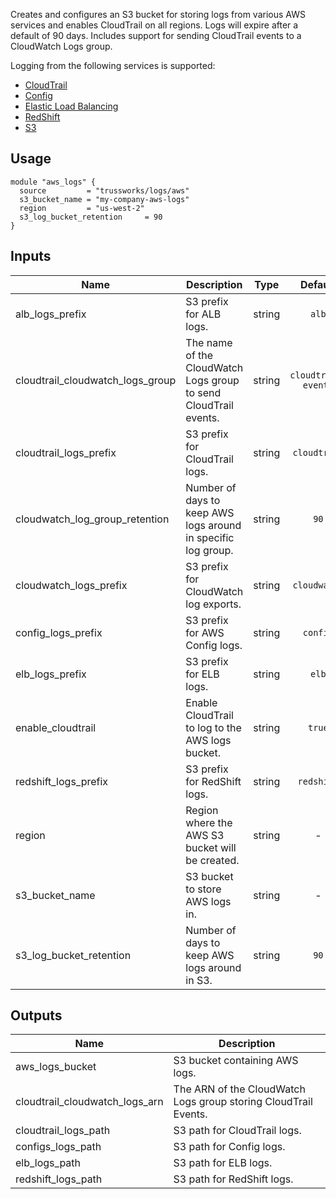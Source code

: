 <!-- BEGINNING OF PRE-COMMIT-TERRAFORM DOCS HOOK -->
Creates and configures an S3 bucket for storing logs from various AWS
services and enables CloudTrail on all regions. Logs will expire after a
default of 90 days. Includes support for sending CloudTrail events to a
CloudWatch Logs group.

Logging from the following services is supported:

* [CloudTrail](https://aws.amazon.com/cloudtrail/)
* [Config](https://aws.amazon.com/config/)
* [Elastic Load Balancing](https://aws.amazon.com/elasticloadbalancing/)
* [RedShift](https://aws.amazon.com/redshift/)
* [S3](https://aws.amazon.com/s3/)

## Usage

    module "aws_logs" {
      source         = "trussworks/logs/aws"
      s3_bucket_name = "my-company-aws-logs"
      region         = "us-west-2"
      s3_log_bucket_retention     = 90
    }

## Inputs

| Name                                | Description                                                      |  Type  |       Default       | Required |
| ----------------------------------- | ---------------------------------------------------------------- | :----: | :-----------------: | :------: |
| alb\_logs\_prefix                   | S3 prefix for ALB logs.                                          | string |        `alb`        |    no    |
| cloudtrail\_cloudwatch\_logs\_group | The name of the CloudWatch Logs group to send CloudTrail events. | string | `cloudtrail-events` |    no    |
| cloudtrail\_logs\_prefix            | S3 prefix for CloudTrail logs.                                   | string |    `cloudtrail`     |    no    |
| cloudwatch\_log\_group\_retention   | Number of days to keep AWS logs around in specific log group.    | string |        `90`         |    no    |
| cloudwatch\_logs\_prefix            | S3 prefix for CloudWatch log exports.                            | string |    `cloudwatch`     |    no    |
| config\_logs\_prefix                | S3 prefix for AWS Config logs.                                   | string |      `config`       |    no    |
| elb\_logs\_prefix                   | S3 prefix for ELB logs.                                          | string |        `elb`        |    no    |
| enable\_cloudtrail                  | Enable CloudTrail to log to the AWS logs bucket.                 | string |       `true`        |    no    |
| redshift\_logs\_prefix              | S3 prefix for RedShift logs.                                     | string |     `redshift`      |    no    |
| region                              | Region where the AWS S3 bucket will be created.                  | string |          -          |   yes    |
| s3\_bucket\_name                    | S3 bucket to store AWS logs in.                                  | string |          -          |   yes    |
| s3\_log\_bucket\_retention          | Number of days to keep AWS logs around in S3.                    | string |        `90`         |    no    |

## Outputs

| Name                              | Description                                                     |
| --------------------------------- | --------------------------------------------------------------- |
| aws\_logs\_bucket                 | S3 bucket containing AWS logs.                                  |
| cloudtrail\_cloudwatch\_logs\_arn | The ARN of the CloudWatch Logs group storing CloudTrail Events. |
| cloudtrail\_logs\_path            | S3 path for CloudTrail logs.                                    |
| configs\_logs\_path               | S3 path for Config logs.                                        |
| elb\_logs\_path                   | S3 path for ELB logs.                                           |
| redshift\_logs\_path              | S3 path for RedShift logs.                                      |

<!-- END OF PRE-COMMIT-TERRAFORM DOCS HOOK -->
